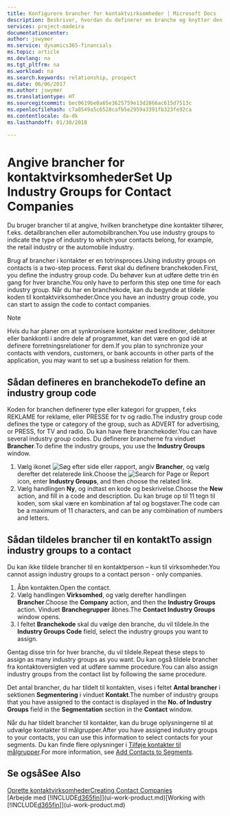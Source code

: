```yaml
---
title: Konfigurere brancher for kontaktvirksomheder | Microsoft Docs
description: Beskriver, hvordan du definerer en branche og knytter den til en kontaktvirksomhed, for eksempel detailbranchen eller automobilbranchen.
services: project-madeira
documentationcenter: 
author: jswymer
ms.service: dynamics365-financials
ms.topic: article
ms.devlang: na
ms.tgt_pltfrm: na
ms.workload: na
ms.search.keywords: relationship, prospect
ms.date: 06/06/2017
ms.author: jswymer
ms.translationtype: HT
ms.sourcegitcommit: bec0619be0a65e3625759e13d2866ac615d7513c
ms.openlocfilehash: c7a8549a5c6528cafb5e2959a3391fb323fe92ca
ms.contentlocale: da-dk
ms.lasthandoff: 01/30/2018

---
```

# <a name="set-up-industry-groups-for-contact-companies"></a><span data-ttu-id="d915d-103">Angive brancher for kontaktvirksomheder</span><span class="sxs-lookup"><span data-stu-id="d915d-103">Set Up Industry Groups for Contact Companies</span></span>
<span data-ttu-id="d915d-104">Du bruger brancher til at angive, hvilken branchetype dine kontakter tilhører, f.eks. detailbranchen eller automobilbranchen.</span><span class="sxs-lookup"><span data-stu-id="d915d-104">You use industry groups to indicate the type of industry to which your contacts belong, for example, the retail industry or the automobile industry.</span></span>

<span data-ttu-id="d915d-105">Brug af brancher i kontakter er en totrinsproces.</span><span class="sxs-lookup"><span data-stu-id="d915d-105">Using industry groups on contacts is a two-step process.</span></span> <span data-ttu-id="d915d-106">Først skal du definere branchekoden.</span><span class="sxs-lookup"><span data-stu-id="d915d-106">First, you define the industry group code.</span></span> <span data-ttu-id="d915d-107">Du behøver kun at udføre dette trin én gang for hver branche.</span><span class="sxs-lookup"><span data-stu-id="d915d-107">You only have to perform this step one time for each industry group.</span></span> <span data-ttu-id="d915d-108">Når du har en branchekode, kan du begynde at tildele koden til kontaktvirksomheder.</span><span class="sxs-lookup"><span data-stu-id="d915d-108">Once you have an industry group code, you can start to assign the code to contact companies.</span></span>

> [!NOTE]  
>   <span data-ttu-id="d915d-109">Hvis du har planer om at synkronisere kontakter med kreditorer, debitorer eller bankkonti i andre dele af programmet, kan det være en god idé at definere forretningsrelationer for dem.</span><span class="sxs-lookup"><span data-stu-id="d915d-109">If you plan to synchronize your contacts with vendors, customers, or bank accounts in other parts of the application, you may want to set up a business relation for them.</span></span>

## <a name="to-define-an-industry-group-code"></a><span data-ttu-id="d915d-110">Sådan defineres en branchekode</span><span class="sxs-lookup"><span data-stu-id="d915d-110">To define an industry group code</span></span>
<span data-ttu-id="d915d-111">Koden for branchen definerer type eller kategori for gruppen, f.eks REKLAME for reklame, eller PRESSE for tv og radio.</span><span class="sxs-lookup"><span data-stu-id="d915d-111">The industry group code defines the type or category of the group, such as ADVERT for advertising, or PRESS, for TV and radio.</span></span> <span data-ttu-id="d915d-112">Du kan have flere branchekoder.</span><span class="sxs-lookup"><span data-stu-id="d915d-112">You can have several industry group codes.</span></span> <span data-ttu-id="d915d-113">Du definerer brancherne fra vinduet **Brancher**.</span><span class="sxs-lookup"><span data-stu-id="d915d-113">To define the industry groups, you use the **Industry Groups** window.</span></span>

1. <span data-ttu-id="d915d-114">Vælg ikonet ![Søg efter side eller rapport](media/ui-search/search_small.png "Ikonet Søg efter side eller rapport"), angiv **Brancher**, og vælg derefter det relaterede link.</span><span class="sxs-lookup"><span data-stu-id="d915d-114">Choose the ![Search for Page or Report](media/ui-search/search_small.png "Search for Page or Report icon") icon, enter **Industry Groups**, and then choose the related link.</span></span>
2. <span data-ttu-id="d915d-115">Vælg handlingen **Ny**, og indtast en kode og beskrivelse.</span><span class="sxs-lookup"><span data-stu-id="d915d-115">Choose the **New** action, and fill in a code and description.</span></span> <span data-ttu-id="d915d-116">Du kan bruge op til 11 tegn til koden, som skal være en kombination af tal og bogstaver.</span><span class="sxs-lookup"><span data-stu-id="d915d-116">The code can be a maximum of 11 characters, and can be any combination of numbers and letters.</span></span>

## <a name="AssignIndustryGroupContact"></a> <span data-ttu-id="d915d-117">Sådan tildeles brancher til en kontakt</span><span class="sxs-lookup"><span data-stu-id="d915d-117">To assign industry groups to a contact</span></span>
<span data-ttu-id="d915d-118">Du kan ikke tildele brancher til en kontaktperson – kun til virksomheder.</span><span class="sxs-lookup"><span data-stu-id="d915d-118">You cannot assign industry groups to a contact person - only companies.</span></span>

1. <span data-ttu-id="d915d-119">Åbn kontakten.</span><span class="sxs-lookup"><span data-stu-id="d915d-119">Open the contact.</span></span>
2. <span data-ttu-id="d915d-120">Vælg handlingen **Virksomhed**, og vælg derefter handlingen **Brancher**.</span><span class="sxs-lookup"><span data-stu-id="d915d-120">Choose the **Company** action, and then the **Industry Groups** action.</span></span> <span data-ttu-id="d915d-121">Vinduet **Branchegrupper** åbnes.</span><span class="sxs-lookup"><span data-stu-id="d915d-121">The **Contact Industry Groups** window opens.</span></span>
3. <span data-ttu-id="d915d-122">I feltet **Branchekode** skal du vælge den branche, du vil tildele.</span><span class="sxs-lookup"><span data-stu-id="d915d-122">In the **Industry Groups Code** field, select the industry groups you want to assign.</span></span>

<span data-ttu-id="d915d-123">Gentag disse trin for hver branche, du vil tildele.</span><span class="sxs-lookup"><span data-stu-id="d915d-123">Repeat these steps to assign as many industry groups as you want.</span></span> <span data-ttu-id="d915d-124">Du kan også tildele brancher fra kontaktoversigten ved at udføre samme procedure.</span><span class="sxs-lookup"><span data-stu-id="d915d-124">You can also assign industry groups from the contact list by following the same procedure.</span></span>

<span data-ttu-id="d915d-125">Det antal brancher, du har tildelt til kontakten, vises i feltet **Antal brancher** i sektionen **Segmentering** i vinduet **Kontakt**.</span><span class="sxs-lookup"><span data-stu-id="d915d-125">The number of industry groups that you have assigned to the contact is displayed in the **No. of Industry Groups** field in the **Segmentation** section in the **Contact** window.</span></span>

<span data-ttu-id="d915d-126">Når du har tildelt brancher til kontakter, kan du bruge oplysningerne til at udvælge kontakter til målgrupper.</span><span class="sxs-lookup"><span data-stu-id="d915d-126">After you have assigned industry groups to your contacts, you can use this information to select contacts for your segments.</span></span> <span data-ttu-id="d915d-127">Du kan finde flere oplysninger i [Tilføje kontakter til målgrupper](marketing-add-contact-segment.md).</span><span class="sxs-lookup"><span data-stu-id="d915d-127">For more information, see [Add Contacts to Segments](marketing-add-contact-segment.md).</span></span>

## <a name="see-also"></a><span data-ttu-id="d915d-128">Se også</span><span class="sxs-lookup"><span data-stu-id="d915d-128">See Also</span></span>
[<span data-ttu-id="d915d-129">Oprette kontaktvirksomheder</span><span class="sxs-lookup"><span data-stu-id="d915d-129">Creating Contact Companies</span></span>](marketing-create-contact-companies.md)  
<span data-ttu-id="d915d-130">[Arbejde med [!INCLUDE[d365fin](includes/d365fin_md.md)]](ui-work-product.md)</span><span class="sxs-lookup"><span data-stu-id="d915d-130">[Working with [!INCLUDE[d365fin](includes/d365fin_md.md)]](ui-work-product.md)</span></span>


